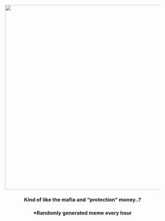 <p align="center">
        <img src="https://i.redd.it/5fzg84ok6ol91.jpg" width="600" height="600">
        </p>
        <h3 align="center">Kind of like the mafia and “protection” money..?</h3>
        <h3 align="center">*Randomly generated meme every hour</h3>
    
